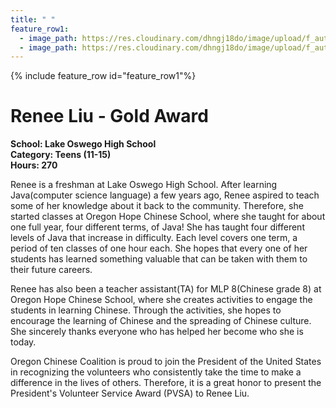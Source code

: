 ```yaml
---
title: " "
feature_row1:
  - image_path: https://res.cloudinary.com/dhngj18do/image/upload/f_auto,q_auto/v1/images/pvsa/2020_renee_liu
  - image_path: https://res.cloudinary.com/dhngj18do/image/upload/f_auto,q_auto/v1/images/activities/year_2020
---
```


{% include feature_row id="feature_row1"%}

# Renee Liu - Gold Award

**School: Lake Oswego High School**  
**Category: Teens (11-15)**  
**Hours: 270**  

Renee is a freshman at Lake Oswego High School. After learning Java(computer science language) a few years ago, Renee aspired to teach some of her knowledge about it back to the community. Therefore, she started classes at Oregon Hope Chinese School, where she taught for about one full year, four different terms, of Java! She has taught four different levels of Java that increase in difficulty. Each level covers one term, a period of ten classes of one hour each. She hopes that every one of her students has learned something valuable that can be taken with them to their future careers.

Renee has also been a teacher assistant(TA) for MLP 8(Chinese grade 8) at Oregon Hope Chinese School, where she creates activities to engage the students in learning Chinese. Through the activities, she hopes to encourage the learning of Chinese and the spreading of Chinese culture. She sincerely thanks everyone who has helped her become who she is today.

Oregon Chinese Coalition is proud to join the President of the United States in recognizing the volunteers who consistently take the time to make a difference in the lives of others. Therefore, it is a great honor to present the President's Volunteer Service Award (PVSA) to Renee Liu.
